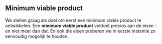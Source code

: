 
## Minimum viable product

We stellen graag als doel om eerst een minimum viable product te ontwikkelen. Een **minimum viable product** voldoet precies aan de eisen - en niet meer dan dat. En ook die eisen proberen we in eerste instantie zo eenvoudig mogelijk te houden.
